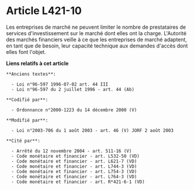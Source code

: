 # Article L421-10

Les entreprises de marché ne peuvent limiter le nombre de prestataires de services d'investissement sur le marché dont elles
ont la charge. L'Autorité des marchés financiers veille à ce que les entreprises de marché adaptent, en tant que de besoin,
leur capacité technique aux demandes d'accès dont elles font l'objet.

**Liens relatifs à cet article**

	**Anciens textes**:

	  - Loi n°96-597 1996-07-02 art. 44 III
	  - Loi n°96-597 du 2 juillet 1996 - art. 44 (Ab)

	**Codifié par**:

	  - Ordonnance n°2000-1223 du 14 décembre 2000 (V)

	**Modifié par**:

	  - Loi n°2003-706 du 1 août 2003 - art. 46 (V) JORF 2 août 2003

	**Cité par**:

	  - Arrêté du 12 novembre 2004 - art. 511-16 (V)
	  - Code monétaire et financier - art. L532-50 (VD)
	  - Code monétaire et financier - art. L621-7 (VD)
	  - Code monétaire et financier - art. L744-3 (VD)
	  - Code monétaire et financier - art. L754-3 (VD)
	  - Code monétaire et financier - art. L764-3 (VD)
	  - Code monétaire et financier - art. R*421-6-1 (VD)
